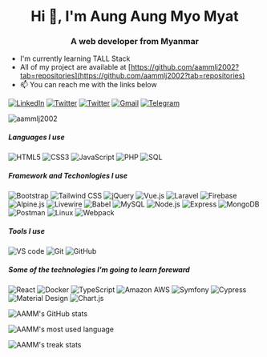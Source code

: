 <h1 align="center">Hi 👋, I'm Aung Aung Myo Myat</h1>
<h3 align="center">A web developer from Myanmar</h3>

- I'm currently learning TALL Stack
- All of my project are available at [https://github.com/aammlj2002?tab=repositories](https://github.com/aammlj2002?tab=repositories)
- :mailbox: You can reach me with the links below

[![LinkedIn](https://img.shields.io/badge/-LINKEDIN-0077B5?style=for-the-badge&logo=linkedin&logoColor=white)](https://www.linkedin.com/in/aammlj2002/)
[![Twitter](https://img.shields.io/badge/-Twitter-00acee?style=for-the-badge&logo=twitter&logoColor=white)](https://twitter.com/aungaungmyomyat)
[![Twitter](https://img.shields.io/badge/-Facebook-4267B2?style=for-the-badge&logo=facebook&logoColor=white)](https://facebook.com/aammlj2002)
[![Gmail](https://img.shields.io/badge/-GMAIL-D14836?style=for-the-badge&logo=gmail&logoColor=white)](mailto:aammlj2002@gmail.com)
[![Telegram](https://img.shields.io/badge/-TELEGRAM-2CA5E0?style=for-the-badge&logo=telegram&logoColor=white)](https://t.me/aammlj2002)

<p align="left"> <img src="https://komarev.com/ghpvc/?username=aammlj2002&label=Profile%20views&color=0e75b6&style=flat" alt="aammlj2002" /> </p>

##### Languages I use

![HTML5](https://img.shields.io/badge/-HTML5-222222?style=flat&logo=html5)
![CSS3](https://img.shields.io/badge/-CSS3-222222?style=flat&logo=css3)
![JavaScript](https://img.shields.io/badge/-JavaScript-222222?style=flat&logo=javascript)
![PHP](https://img.shields.io/badge/-PHP-222222?style=flat&logo=php)
![SQL](https://img.shields.io/badge/-SQL-222222?style=flat&logo=postgresql)

##### Framework and Techonlogies I use

![Bootstrap](https://img.shields.io/badge/-Bootstrap-222222?style=flat&logo=bootstrap)
![Tailwind CSS](https://img.shields.io/badge/-Tailwind%20CSS-222222?style=flat&logo=tailwindcss)
![jQuery](https://img.shields.io/badge/-jQuery-222222?style=flat&logo=jQuery)
![Vue.js](https://img.shields.io/badge/-Vue.js-222222?style=flat&logo=vuedotjs)
![Laravel](https://img.shields.io/badge/-laravel-222222?style=flat&logo=laravel)
![Firebase](https://img.shields.io/badge/-Firebase-222222?style=flat&logo=firebase)
![Alpine.js](https://img.shields.io/badge/-Alpine.js-222222?style=flat&logo=alpinedotjs)
![Livewire](https://img.shields.io/badge/-Livewire-222222?style=flat&logo=livewire)
![Babel](https://img.shields.io/badge/-Babel-222222?style=flat&logo=babel)
![MySQL](https://img.shields.io/badge/-MySQL-222222?style=flat&logo=mysql)
![Node.js](https://img.shields.io/badge/-Node.js-222222?style=flat&logo=node.js)
![Express](https://img.shields.io/badge/-Express-222222?style=flat&logo=express)
![MongoDB](https://img.shields.io/badge/-MongoDB-222222?style=flat&logo=mongodb)
![Postman](https://img.shields.io/badge/-Postman-222222?style=flat&logo=postman)
![Linux](https://img.shields.io/badge/-Linux-222222?style=flat&logo=linux)
![Webpack](https://img.shields.io/badge/-Webpack-222222?style=flat&logo=webpack)

##### Tools I use

![VS code](https://img.shields.io/badge/-Visual%20Studio%20Code-222222?style=flat&logo=visualstudiocode)
![Git](https://img.shields.io/badge/-Git-222222?style=flat&logo=git)
![GitHub](https://img.shields.io/badge/-GitHub-222222?style=flat&logo=github)

##### Some of the technologies I'm going to learn foreward

![React](https://img.shields.io/badge/-React-222222?style=flat&logo=React)
![Docker](https://img.shields.io/badge/-Docker-222222?style=flat&logo=docker)
![TypeScript](https://img.shields.io/badge/-TypeScript-222222?style=flat&logo=typescript)
![Amazon AWS](https://img.shields.io/badge/-Amazon%20AWS-222222?style=flat&logo=amazonaws)
![Symfony](https://img.shields.io/badge/-Symfony-222222?style=flat&logo=symfony)
![Cypress](https://img.shields.io/badge/-Cypress-222222?style=flat&logo=cypress)
![Material Design](https://img.shields.io/badge/-Material%20Design-222222?style=flat&logo=materialdesign)
![Chart.js](https://img.shields.io/badge/-Chart.js-222222?style=flat&logo=chartdotjs)


![AAMM's GitHub stats](https://github-readme-stats.vercel.app/api?username=aammlj2002&show_icons=true&theme=dracula)

![AAMM's most used language](https://github-readme-stats.vercel.app/api/top-langs?username=aammlj2002&show_icons=true&locale=en&layout=compact&theme=dracula)

![AAMM's treak stats](https://github-readme-streak-stats.herokuapp.com/?user=aammlj2002&theme=dracula)
